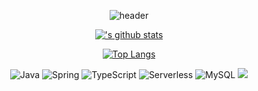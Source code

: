 

<div align="center">

![header](https://capsule-render.vercel.app/api?type=rounded&color=gradient&text=%20Welcome!%20&&animation=blink)

[!['s github stats](https://github-readme-stats.vercel.app/api?username=chominsoo4245&show_icons=true&theme=radical)](https://github.com/chominsoo4245)

[![Top Langs](https://github-readme-stats.vercel.app/api/top-langs/?username=chominsoo4245)](https://github.com/chominsoo4245/github-readme-stats)


![Java](https://img.shields.io/badge/-Java-007396?style=for-the-badge&logo=Java&logoColor=ffffff)
![Spring](https://img.shields.io/badge/-Spring-6DB33F?style=flat&logo=Spring&logoColor=white)
![TypeScript](https://img.shields.io/badge/-TypeScript-3178C6?style=flat-square&logo=TypeScript&logoColor=white)
![Serverless](https://img.shields.io/badge/-Serverless-FD5750?style=flat-square&logo=Serverless&logoColor=magenta)
![MySQL](https://img.shields.io/badge/-MySQL-1F305F?style=flat-square&logo=mariadb&logoColor=white)
<img src="https://img.shields.io/badge/Python-3766AB?style=flat-square&logo=Python&logoColor=white"/>
</div>



